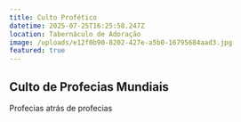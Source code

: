 ```yaml
---
title: Culto Profético
datetime: 2025-07-25T16:25:58.247Z
location: Tabernáculo de Adoração
image: /uploads/e12f0b90-8202-427e-a5b0-16795684aad3.jpg
featured: true
---
```

## C﻿ulto de Profecias Mundiais

P﻿rofecias atrás de profecias